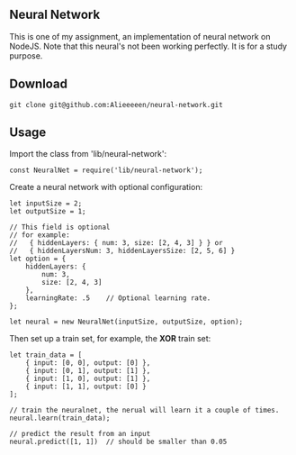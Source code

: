 ## Neural Network
This is one of my assignment, an implementation of neural network on NodeJS.
Note that this neural's not been working perfectly. It is for a study purpose.

## Download
```
git clone git@github.com:Alieeeeen/neural-network.git
```

## Usage

Import the class from 'lib/neural-network':

```
const NeuralNet = require('lib/neural-network');
```

Create a neural network with optional configuration:

```
let inputSize = 2;
let outputSize = 1;

// This field is optional
// for example:
//   { hiddenLayers: { num: 3, size: [2, 4, 3] } } or
//   { hiddenLayersNum: 3, hiddenLayersSize: [2, 5, 6] }
let option = {
    hiddenLayers: {
        num: 3,
        size: [2, 4, 3]
    },
    learningRate: .5    // Optional learning rate.
};

let neural = new NeuralNet(inputSize, outputSize, option);
```

Then set up a train set, for example, the **XOR** train set:

```
let train_data = [
    { input: [0, 0], output: [0] },
    { input: [0, 1], output: [1] },
    { input: [1, 0], output: [1] },
    { input: [1, 1], output: [0] }
];

// train the neuralnet, the nerual will learn it a couple of times.
neural.learn(train_data);

// predict the result from an input
neural.predict([1, 1])  // should be smaller than 0.05
```
